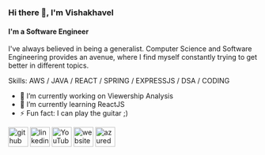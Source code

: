 ### Hi there 👋, I'm Vishakhavel
#### I'm a Software Engineer
I've always believed in being a generalist. Computer Science and Software Engineering provides an avenue, where I find myself constantly trying to get better in different topics.

Skills: AWS / JAVA / REACT / SPRING / EXPRESSJS / DSA / CODING

- 🔭 I’m currently working on Viewership Analysis 
- 🌱 I’m currently learning ReactJS 
- ⚡ Fun fact: I can play the guitar ;) 


[<img src='https://cdn.jsdelivr.net/npm/simple-icons@3.0.1/icons/github.svg' alt='github' height='40'>](https://github.com/Vishakhavel)  [<img src='https://cdn.jsdelivr.net/npm/simple-icons@3.0.1/icons/linkedin.svg' alt='linkedin' height='40'>](https://www.linkedin.com/in/Vishakhavel/)  [<img src='https://cdn.jsdelivr.net/npm/simple-icons@3.0.1/icons/youtube.svg' alt='YouTube' height='40'>](https://www.youtube.com/channel/https://www.youtube.com/channel/UCNSfx1qzCsNYbvowYxBURtQ)  [<img src='https://cdn.jsdelivr.net/npm/simple-icons@3.0.1/icons/icloud.svg' alt='website' height='40'>](https://www.vishakhavel.com/)  [<img src='https://cdn.jsdelivr.net/npm/simple-icons@3.0.1/icons/azuredevops.svg' alt='azuredevops' height='40'>](we)  

